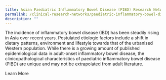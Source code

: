 ```yaml
---
title: Asian Paediatric Inflammatory Bowel Disease (PIBD) Research Network
permalink: /clinical-research-networks/paediatric-inflammatory-bowel-disease-pibd-research-network/
description: ""
---
```

The incidence of inflammatory bowel disease (IBD) has been steadily rising in Asia over recent years. Postulated etiologic factors include a shift in dietary patterns, environment and lifestyle towards that of the urbanised Western population. While there is a growing amount of published epidemiological data in adult-onset inflammatory bowel disease, the clinicopathological characteristics of paediatric inflammatory bowel disease (PIBD) are unique and may not be extrapolated from adult literature.

Learn More